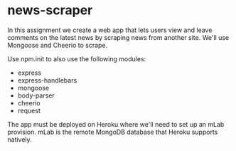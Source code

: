 # news-scraper

In this assignment we create a web app that lets users view and leave comments on the latest news by scraping news from another site. We'll use Mongoose and Cheerio to scrape.

Use npm.init to also use the following modules:
- express
- express-handlebars
- mongoose
- body-parser
- cheerio
- request

The app must be deployed on Heroku where we'll need to set up an mLab provision. mLab is the remote MongoDB database that Heroku supports natively.
